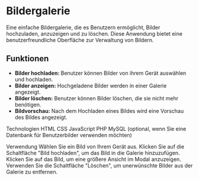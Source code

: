 # Bildergalerie

Eine einfache Bildergalerie, die es Benutzern ermöglicht, Bilder hochzuladen, anzuzeigen und zu löschen. Diese Anwendung bietet eine benutzerfreundliche Oberfläche zur Verwaltung von Bildern.

## Funktionen

- **Bilder hochladen:** Benutzer können Bilder von ihrem Gerät auswählen und hochladen.
- **Bilder anzeigen:** Hochgeladene Bilder werden in einer Galerie angezeigt.
- **Bilder löschen:** Benutzer können Bilder löschen, die sie nicht mehr benötigen.
- **Bildvorschau:** Nach dem Hochladen eines Bildes wird eine Vorschau des Bildes angezeigt.

Technologien
    HTML
    CSS
    JavaScript
    PHP
    MySQL (optional, wenn Sie eine Datenbank für Benutzerbilder verwenden möchten)

Verwendung
    Wählen Sie ein Bild von Ihrem Gerät aus.
    Klicken Sie auf die Schaltfläche "Bild hochladen", um das Bild in die Galerie hinzuzufügen.
    Klicken Sie auf das Bild, um eine größere Ansicht im Modal anzuzeigen.
    Verwenden Sie die Schaltfläche "Löschen", um unerwünschte Bilder aus der Galerie zu entfernen.
